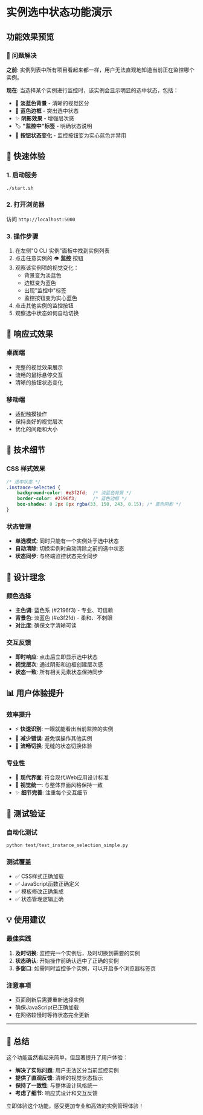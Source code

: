 # 实例选中状态功能演示

## 功能效果预览

### 🎯 问题解决
**之前**: 实例列表中所有项目看起来都一样，用户无法直观地知道当前正在监控哪个实例。

**现在**: 当选择某个实例进行监控时，该实例会显示明显的选中状态，包括：
- 🎨 **淡蓝色背景** - 清晰的视觉区分
- 🔵 **蓝色边框** - 突出选中状态  
- ✨ **阴影效果** - 增强层次感
- 🏷️ **"监控中"标签** - 明确状态说明
- 🔘 **按钮状态变化** - 监控按钮变为实心蓝色并禁用

## 🚀 快速体验

### 1. 启动服务
```bash
./start.sh
```

### 2. 打开浏览器
访问 `http://localhost:5000`

### 3. 操作步骤
1. 在左侧"Q CLI 实例"面板中找到实例列表
2. 点击任意实例的 👁️ **监控** 按钮
3. 观察该实例项的视觉变化：
   - 背景变为淡蓝色
   - 边框变为蓝色
   - 出现"监控中"标签
   - 监控按钮变为实心蓝色
4. 点击其他实例的监控按钮
5. 观察选中状态如何自动切换

## 📱 响应式效果

### 桌面端
- 完整的视觉效果展示
- 流畅的鼠标悬停交互
- 清晰的按钮状态变化

### 移动端
- 适配触摸操作
- 保持良好的视觉层次
- 优化的间距和大小

## 🔧 技术细节

### CSS 样式效果
```css
/* 选中状态 */
.instance-selected {
    background-color: #e3f2fd;  /* 淡蓝色背景 */
    border-color: #2196f3;      /* 蓝色边框 */
    box-shadow: 0 2px 8px rgba(33, 150, 243, 0.15); /* 蓝色阴影 */
}
```

### 状态管理
- **单选模式**: 同时只能有一个实例处于选中状态
- **自动清除**: 切换实例时自动清除之前的选中状态
- **状态同步**: 与终端监控状态完全同步

## 🎨 设计理念

### 颜色选择
- **主色调**: 蓝色系 (#2196f3) - 专业、可信赖
- **背景色**: 淡蓝色 (#e3f2fd) - 柔和、不刺眼
- **对比度**: 确保文字清晰可读

### 交互反馈
- **即时响应**: 点击后立即显示选中状态
- **视觉层次**: 通过阴影和边框创建层次感
- **状态一致**: 所有相关元素状态保持同步

## 📊 用户体验提升

### 效率提升
- ⚡ **快速识别**: 一眼就能看出当前监控的实例
- 🎯 **减少错误**: 避免误操作其他实例
- 🔄 **流畅切换**: 无缝的状态切换体验

### 专业性
- 💼 **现代界面**: 符合现代Web应用设计标准
- 🎨 **视觉统一**: 与整体界面风格保持一致
- ✨ **细节完善**: 注重每个交互细节

## 🧪 测试验证

### 自动化测试
```bash
python test/test_instance_selection_simple.py
```

### 测试覆盖
- ✅ CSS样式正确加载
- ✅ JavaScript函数正确定义
- ✅ 模板修改正确集成
- ✅ 状态管理逻辑正确

## 💡 使用建议

### 最佳实践
1. **及时切换**: 监控完一个实例后，及时切换到需要的实例
2. **状态确认**: 开始操作前确认选中了正确的实例
3. **多窗口**: 如需同时监控多个实例，可以开启多个浏览器标签页

### 注意事项
- 页面刷新后需要重新选择实例
- 确保JavaScript已正确加载
- 在网络较慢时等待状态完全更新

---

## 🎉 总结

这个功能虽然看起来简单，但显著提升了用户体验：
- **解决了实际问题**: 用户无法区分当前监控实例
- **提供了直观反馈**: 清晰的视觉状态指示
- **保持了一致性**: 与整体设计风格统一
- **考虑了细节**: 响应式设计和交互反馈

立即体验这个功能，感受更加专业和高效的实例管理体验！
